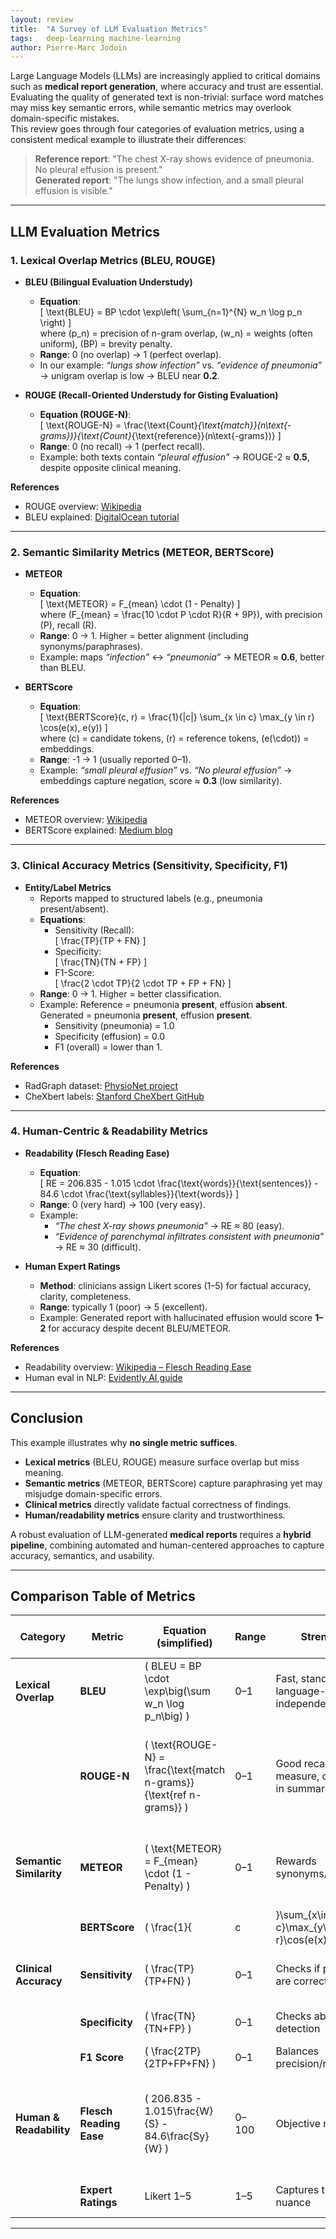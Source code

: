```yaml
---
layout: review
title:  "A Survey of LLM Evaluation Metrics"
tags:   deep-learning machine-learning
author: Pierre-Marc Jodoin
---
```



Large Language Models (LLMs) are increasingly applied to critical domains such as **medical report generation**, where accuracy and trust are essential. Evaluating the quality of generated text is non-trivial: surface word matches may miss key semantic errors, while semantic metrics may overlook domain-specific mistakes.  
This review goes through four categories of evaluation metrics, using a consistent medical example to illustrate their differences:  


> **Reference report**: "The chest X-ray shows evidence of pneumonia. No pleural effusion is present."  
> **Generated report**: "The lungs show infection, and a small pleural effusion is visible."

---

## LLM Evaluation Metrics

### 1. Lexical Overlap Metrics (BLEU, ROUGE)

- **BLEU (Bilingual Evaluation Understudy)**  
  - **Equation**:  
    \[
    \text{BLEU} = BP \cdot \exp\left( \sum_{n=1}^{N} w_n \log p_n \right)
    \]  
    where \(p_n\) = precision of n-gram overlap, \(w_n\) = weights (often uniform), \(BP\) = brevity penalty.  
  - **Range**: 0 (no overlap) → 1 (perfect overlap).  
  - In our example: *“lungs show infection”* vs. *“evidence of pneumonia”* → unigram overlap is low → BLEU near **0.2**.  

- **ROUGE (Recall-Oriented Understudy for Gisting Evaluation)**  
  - **Equation (ROUGE-N)**:  
    \[
    \text{ROUGE-N} = \frac{\text{Count}_{\text{match}}(n\text{-grams})}{\text{Count}_{\text{reference}}(n\text{-grams})}
    \]  
  - **Range**: 0 (no recall) → 1 (perfect recall).  
  - Example: both texts contain *“pleural effusion”* → ROUGE-2 ≈ **0.5**, despite opposite clinical meaning.  

**References**  
- ROUGE overview: [Wikipedia](https://en.wikipedia.org/wiki/ROUGE_(metric))  
- BLEU explained: [DigitalOcean tutorial](https://www.digitalocean.com/community/tutorials/automated-metrics-for-evaluating-generated-text)

---

### 2. Semantic Similarity Metrics (METEOR, BERTScore)

- **METEOR**  
  - **Equation**:  
    \[
    \text{METEOR} = F_{mean} \cdot (1 - Penalty)
    \]  
    where \(F_{mean} = \frac{10 \cdot P \cdot R}{R + 9P}\), with precision \(P\), recall \(R\).  
  - **Range**: 0 → 1. Higher = better alignment (including synonyms/paraphrases).  
  - Example: maps *“infection”* ↔ *“pneumonia”* → METEOR ≈ **0.6**, better than BLEU.  

- **BERTScore**  
  - **Equation**:  
    \[
    \text{BERTScore}(c, r) = \frac{1}{|c|} \sum_{x \in c} \max_{y \in r} \cos(e(x), e(y))
    \]  
    where \(c\) = candidate tokens, \(r\) = reference tokens, \(e(\cdot)\) = embeddings.  
  - **Range**: -1 → 1 (usually reported 0–1).  
  - Example: *“small pleural effusion”* vs. *“No pleural effusion”* → embeddings capture negation, score ≈ **0.3** (low similarity).  

**References**  
- METEOR overview: [Wikipedia](https://en.wikipedia.org/wiki/METEOR)  
- BERTScore explained: [Medium blog](https://rumn.medium.com/bert-score-explained-8f384d37bb06)  

---

### 3. Clinical Accuracy Metrics (Sensitivity, Specificity, F1)

- **Entity/Label Metrics**  
  - Reports mapped to structured labels (e.g., pneumonia present/absent).  
  - **Equations**:  
    - Sensitivity (Recall):  
      \[
      \frac{TP}{TP + FN}
      \]  
    - Specificity:  
      \[
      \frac{TN}{TN + FP}
      \]  
    - F1-Score:  
      \[
      \frac{2 \cdot TP}{2 \cdot TP + FP + FN}
      \]  
  - **Range**: 0 → 1. Higher = better classification.  
  - Example: Reference = pneumonia **present**, effusion **absent**. Generated = pneumonia **present**, effusion **present**.  
    - Sensitivity (pneumonia) = 1.0  
    - Specificity (effusion) = 0.0  
    - F1 (overall) = lower than 1.  

**References**  
- RadGraph dataset: [PhysioNet project](https://physionet.org/content/radgraph/1.0.0/)  
- CheXbert labels: [Stanford CheXbert GitHub](https://github.com/stanfordmlgroup/CheXbert)  

---

### 4. Human-Centric & Readability Metrics

- **Readability (Flesch Reading Ease)**  
  - **Equation**:  
    \[
    RE = 206.835 - 1.015 \cdot \frac{\text{words}}{\text{sentences}} - 84.6 \cdot \frac{\text{syllables}}{\text{words}}
    \]  
  - **Range**: 0 (very hard) → 100 (very easy).  
  - Example:  
    - *“The chest X-ray shows pneumonia”* → RE ≈ 80 (easy).  
    - *“Evidence of parenchymal infiltrates consistent with pneumonia”* → RE ≈ 30 (difficult).  

- **Human Expert Ratings**  
  - **Method**: clinicians assign Likert scores (1–5) for factual accuracy, clarity, completeness.  
  - **Range**: typically 1 (poor) → 5 (excellent).  
  - Example: Generated report with hallucinated effusion would score **1–2** for accuracy despite decent BLEU/METEOR.  

**References**  
- Readability overview: [Wikipedia – Flesch Reading Ease](https://en.wikipedia.org/wiki/Flesch%E2%80%93Kincaid_readability_tests)  
- Human eval in NLP: [Evidently AI guide](https://www.evidentlyai.com/llm-guide/llm-evaluation-metrics)  

---

## Conclusion
This example illustrates why **no single metric suffices**.  
- **Lexical metrics** (BLEU, ROUGE) measure surface overlap but miss meaning.  
- **Semantic metrics** (METEOR, BERTScore) capture paraphrasing yet may misjudge domain-specific errors.  
- **Clinical metrics** directly validate factual correctness of findings.  
- **Human/readability metrics** ensure clarity and trustworthiness.  

A robust evaluation of LLM-generated **medical reports** requires a **hybrid pipeline**, combining automated and human-centered approaches to capture accuracy, semantics, and usability.

---

## Comparison Table of Metrics

| **Category** | **Metric** | **Equation (simplified)** | **Range** | **Strengths** | **Weaknesses** | **Medical Example Outcome** |
|--------------|------------|---------------------------|-----------|---------------|----------------|-----------------------------|
| **Lexical Overlap** | **BLEU** | \( BLEU = BP \cdot \exp\big(\sum w_n \log p_n\big) \) | 0–1 | Fast, standard, language-independent | Fails on synonyms/paraphrases | Low score (~0.2) since “infection” ≠ “pneumonia” |
|              | **ROUGE-N** | \( \text{ROUGE-N} = \frac{\text{match n-grams}}{\text{ref n-grams}} \) | 0–1 | Good recall measure, common in summarization | Matches words even if meaning opposite | Medium score (~0.5) since “pleural effusion” overlaps despite negation difference |
| **Semantic Similarity** | **METEOR** | \( \text{METEOR} = F_{mean} \cdot (1 - Penalty) \) | 0–1 | Rewards synonyms/stemming | Limited synonym coverage | Medium score (~0.6), gives credit to “infection” ≈ “pneumonia” |
|              | **BERTScore** | \( \frac{1}{|c|}\sum_{x\in c}\max_{y\in r}\cos(e(x),e(y)) \) | -1–1 (often 0–1) | Captures paraphrase & context | Heavy compute, domain-limited embeddings | Low score (~0.3), detects mismatch between “small effusion” vs. “no effusion” |
| **Clinical Accuracy** | **Sensitivity** | \( \frac{TP}{TP+FN} \) | 0–1 | Checks if positives are correctly found | Ignores negatives | Pneumonia correctly flagged → 1.0 |
|              | **Specificity** | \( \frac{TN}{TN+FP} \) | 0–1 | Checks absence detection | Ignores positives | Effusion wrongly added → 0.0 |
|              | **F1 Score** | \( \frac{2TP}{2TP+FP+FN} \) | 0–1 | Balances precision/recall | Needs labeled data | Drops due to false effusion |
| **Human & Readability** | **Flesch Reading Ease** | \( 206.835 - 1.015\frac{W}{S} - 84.6\frac{Sy}{W} \) | 0–100 | Objective readability | Not clinical-specific | “Chest X-ray shows pneumonia” → ~80 (easy); “parenchymal infiltrates…” → ~30 (hard) |
|              | **Expert Ratings** | Likert 1–5 | 1–5 | Captures trust, nuance | Expensive, subjective | Radiologist flags effusion error → ~2 |

---
